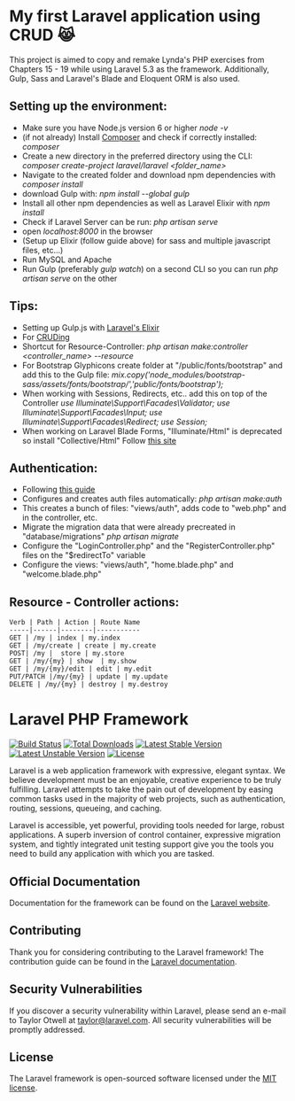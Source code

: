 # My first Laravel application using CRUD :joy_cat:

This project is aimed to copy and remake Lynda's PHP exercises from Chapters 15 - 19
while using Laravel 5.3 as the framework. Additionally, Gulp, Sass and Laravel's Blade
and Eloquent ORM is also used.

## Setting up the environment:

* Make sure you have Node.js version 6 or higher
    *node -v*
* (if not already) Install [Composer](https://getcomposer.org/download/) and check if correctly installed:
    *composer*
* Create a new directory in the preferred directory using the CLI:
    *composer create-project laravel/laravel <folder_name>*
* Navigate to the created folder and download npm dependencies with
    *composer install*
* download Gulp with:
    *npm install --global gulp*
* Install all other npm dependencies as well as Laravel Elixir with
    *npm install*
* Check if Laravel Server can be run:
    *php artisan serve*
* open *localhost:8000* in the browser
* (Setup up Elixir (follow guide above) for sass and multiple javascript files, etc...)
* Run MySQL and Apache
* Run Gulp (preferably *gulp watch*) on a second CLI so you can run *php artisan serve* on the other

## Tips:

* Setting up Gulp.js with [Laravel's Elixir](https://laravel.com/docs/5.3/elixir#working-with-scripts)
* For [CRUDing](https://scotch.io/tutorials/simple-laravel-crud-with-resource-controllers)
* Shortcut for Resource-Controller:
    *php artisan make:controller <controller_name> --resource*
* For Bootstrap Glyphicons create folder at "/public/fonts/bootstrap" and add this to the Gulp file:
    *mix.copy('node_modules/bootstrap-sass/assets/fonts/bootstrap/','public/fonts/bootstrap');*
* When working with Sessions, Redirects, etc.. add this on top of the Controller
    *use Illuminate\Support\Facades\Validator;*
    *use Illuminate\Support\Facades\Input;*
    *use Illuminate\Support\Facades\Redirect;*
    *use Session;*
* When working on Laravel Blade Forms, "Illuminate/Html" is deprecated so install "Collective/Html"
    Follow [this site](https://laravelcollective.com/docs/5.2/html)

## Authentication:

* Following [this guide](https://auth0.com/blog/creating-your-first-laravel-app-and-adding-authentication/)
* Configures and creates auth files automatically:
    *php artisan make:auth*
* This creates a bunch of files: "views/auth", adds code to "web.php" and in the controller, etc.
* Migrate the migration data that were already precreated in "database/migrations"
    *php artisan migrate*
* Configure the "LoginController.php" and the "RegisterController.php" files on the "$redirectTo" variable
* Configure the views: "views/auth", "home.blade.php" and "welcome.blade.php"

## Resource - Controller actions:

    Verb | Path | Action | Route Name
    -----|------|--------|-----------
    GET | /my | index | my.index
    GET | /my/create | create | my.create
    POST| /my |  store | my.store
    GET | /my/{my} | show  | my.show
    GET | /my/{my}/edit | edit | my.edit
    PUT/PATCH |/my/{my} | update | my.update
    DELETE | /my/{my} | destroy | my.destroy



# Laravel PHP Framework

[![Build Status](https://travis-ci.org/laravel/framework.svg)](https://travis-ci.org/laravel/framework)
[![Total Downloads](https://poser.pugx.org/laravel/framework/d/total.svg)](https://packagist.org/packages/laravel/framework)
[![Latest Stable Version](https://poser.pugx.org/laravel/framework/v/stable.svg)](https://packagist.org/packages/laravel/framework)
[![Latest Unstable Version](https://poser.pugx.org/laravel/framework/v/unstable.svg)](https://packagist.org/packages/laravel/framework)
[![License](https://poser.pugx.org/laravel/framework/license.svg)](https://packagist.org/packages/laravel/framework)

Laravel is a web application framework with expressive, elegant syntax. We believe development must be an enjoyable, creative experience to be truly fulfilling. Laravel attempts to take the pain out of development by easing common tasks used in the majority of web projects, such as authentication, routing, sessions, queueing, and caching.

Laravel is accessible, yet powerful, providing tools needed for large, robust applications. A superb inversion of control container, expressive migration system, and tightly integrated unit testing support give you the tools you need to build any application with which you are tasked.

## Official Documentation

Documentation for the framework can be found on the [Laravel website](http://laravel.com/docs).

## Contributing

Thank you for considering contributing to the Laravel framework! The contribution guide can be found in the [Laravel documentation](http://laravel.com/docs/contributions).

## Security Vulnerabilities

If you discover a security vulnerability within Laravel, please send an e-mail to Taylor Otwell at taylor@laravel.com. All security vulnerabilities will be promptly addressed.

## License

The Laravel framework is open-sourced software licensed under the [MIT license](http://opensource.org/licenses/MIT).
